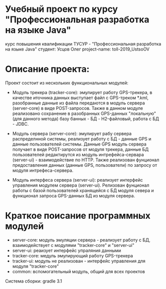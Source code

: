 Учебный проект по курсу "Профессиональная разработка на языке Java"
==================================================================
курс повышения квалификации ТУСУР - "Профессиональная разработка на языке Java" 
студент: Усцов Олег
project-name: toll-2019_UstsoOV

Описание проекта:
====================
Проект состоит из нескольких функциональных модулей:

- Модуль трекера (tracker-core): эмулирует работу GPS-трекера, в качестве иточника данных выступает файл 
с GPS-треком *.kml, разобранные данные из файла передаются в модуль сервера (server-core) в виде POST-запросов. 
Также в данном модуле реализовано сохранение в разобранных GPS-данных "локальную" (для данного метода) 
базу банных - БД - H2-файловый, работа с БД - JDBC.

- Модуль сервера (server-core): эмулирует рабу сервера распределнной системы, реализует работу с БД - 
данные GPS и данные пользователей системы. Данные GPS модуль сервера получает в виде POST-запросов от 
модуля трекера, данные БД пользователей редактирутся из модуль интрефейса-сервара (server-ui) - 
взаимодействие по HTTP. Также реализован фунционал предоставления данных (данные GPS, пользователи) 
по запросу от модуля интрефеса-сервера.

 - Модуль интерфеса сервера (server-ui): реализует интерфейс управления модулем сервера (server-ui). 
 Релизован фунционал работы с базой пользователей хранящейся с БД модуля севера и функционал запроса
 GPS-данных БД из модуля сервера.        

Краткое поисание программных модулей
=====================================
 
 - server-core:     модуль эмуляции сервера - реализует работу с БД, взаимодействует с модулями "tracker-core" и "server-ui" 
 - server-ui:       реаизует интерфейс упраляния данными
 - tracker-core:    медуль эмулирующий работу GPS-трекера
 - tracker-ui:      модуль не реализован - интерфейс управления для модуля "tracker-core"
 - common:          вспомогательный модуль, общий для всех проектов

Система сборки: gradle 3.1





